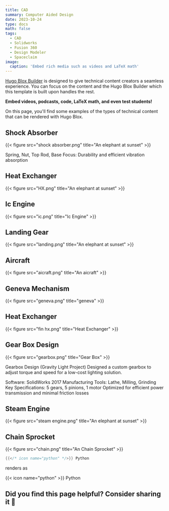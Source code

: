 ```yaml
---
title: CAD
summary: Computer Aided Design
date: 2023-10-24
type: docs
math: false
tags:
  - CAD
  - Solidworks
  - Fusion 360
  - Design Modeler
  - Spaceclaim
image:
  caption: 'Embed rich media such as videos and LaTeX math'
---
```


[Hugo Blox Builder](https://hugoblox.com) is designed to give technical content creators a seamless experience. You can focus on the content and the Hugo Blox Builder which this template is built upon handles the rest.

**Embed videos, podcasts, code, LaTeX math, and even test students!**

On this page, you'll find some examples of the types of technical content that can be rendered with Hugo Blox.


## Shock Absorber

{{< figure src="shock absorber.png" title="An elephant at sunset" >}}

Spring, Nut, Top Rod, Base
Focus:
Durability and efficient vibration absorption

## Heat Exchanger

{{< figure src="HX.png" title="An elephant at sunset" >}}

## Ic Engine

{{< figure src="ic.png" title="Ic Engine" >}}

## Landing Gear

{{< figure src="landing.png" title="An elephant at sunset" >}}

##  Aircraft
{{< figure src="aicraft.png" title="An aicraft" >}}

## Geneva Mechanism

{{< figure src="geneva.png" title="geneva" >}}

## Heat Exchanger

{{< figure src="fin hx.png" title="Heat Exchanger" >}}

## Gear Box Design

{{< figure src="gearbox.png" title="Gear Box" >}}

Gearbox Design (Gravity Light Project)
Designed a custom gearbox to adjust torque and speed for a low-cost lighting solution.

Software: SolidWorks 2017
Manufacturing Tools: Lathe, Milling, Grinding
Key Specifications:
5 gears, 5 pinions, 1 motor
Optimized for efficient power transmission and minimal friction losses


## Steam Engine

{{< figure src="steam engine.png" title="An elephant at sunset" >}}


## Chain Sprocket

{{< figure src="chain.png" title="An Chain Sprocket" >}}




```go
{{</* icon name="python" */>}} Python
```

renders as

{{< icon name="python" >}} Python

## Did you find this page helpful? Consider sharing it 🙌
